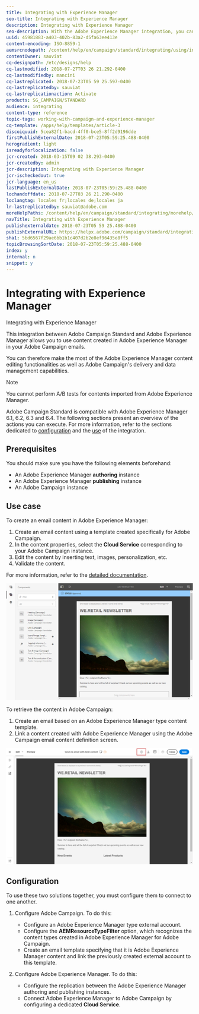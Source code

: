 ```yaml
---
title: Integrating with Experience Manager
seo-title: Integrating with Experience Manager
description: Integrating with Experience Manager
seo-description: With the Adobe Experience Manager integration, you can create content directly in AEM and use it later on in Adobe Campaign.
uuid: 45981883-a403-402b-83a2-d5fa63ee413e
content-encoding: ISO-8859-1
aemsrcnodepath: /content/help/en/campaign/standard/integrating/using/integrating-with-experience-manager
contentOwner: sauviat
cq-designpath: /etc/designs/help
cq-lastmodified: 2018-07-27T03 26 21.292-0400
cq-lastmodifiedby: mancini
cq-lastreplicated: 2018-07-23T05 59 25.597-0400
cq-lastreplicatedby: sauviat
cq-lastreplicationaction: Activate
products: SG_CAMPAIGN/STANDARD
audience: integrating
content-type: reference
topic-tags: working-with-campaign-and-experience-manager
cq-template: /apps/help/templates/article-3
discoiquuid: 5cea82f1-bacd-4ff0-bce5-8ff2d9196dde
firstPublishExternalDate: 2018-07-23T05:59:25.488-0400
herogradient: light
isreadyforlocalization: false
jcr-created: 2018-03-15T09 02 38.293-0400
jcr-createdby: admin
jcr-description: Integrating with Experience Manager
jcr-ischeckedout: true
jcr-language: en_us
lastPublishExternalDate: 2018-07-23T05:59:25.488-0400
lochandoffdate: 2018-07-27T03 26 21.290-0400
loclangtag: locales fr;locales de;locales ja
lr-lastreplicatedby: sauviat@adobe.com
moreHelpPaths: /content/help/en/campaign/standard/integrating/morehelp/working-with-campaign-and-experience-manager;/content/help/en/campaign/standard/integrating/morehelp/working-with-campaign-and-experience-manager
navTitle: Integrating with Experience Manager
publishexternaldate: 2018-07-23T05 59 25.488-0400
publishExternalURL: https://helpx.adobe.com/campaign/standard/integrating/using/integrating-with-experience-manager.html
sha1: 5bd6567f29ae6bb1b1c407d2b2e8ef96435e8ff5
topicBrowsingSortDate: 2018-07-23T05:59:25.488-0400
index: y
internal: n
snippet: y
---
```


# Integrating with Experience Manager

Integrating with Experience Manager

This integration between Adobe Campaign Standard and Adobe Experience Manager allows you to use content created in Adobe Experience Manager in your Adobe Campaign emails.

You can therefore make the most of the Adobe Experience Manager content editing functionalities as well as Adobe Campaign's delivery and data management capabilities.

>[!NOTE]
>
>You cannot perform A/B tests for contents imported from Adobe Experience Manager.

Adobe Campaign Standard is compatible with Adobe Experience Manager 6.1, 6.2, 6.3 and 6.4. The following sections present an overview of the actions you can execute. For more information, refer to the sections dedicated to [configuration](https://helpx.adobe.com/experience-manager/6-4/sites/administering/using/campaignstandard.html) and the [use](https://helpx.adobe.com/experience-manager/6-4/sites/authoring/using/campaign.html) of the integration.

## Prerequisites

You should make sure you have the following elements beforehand:

* An Adobe Experience Manager **authoring** instance
* An Adobe Experience Manager **publishing** instance
* An Adobe Campaign instance

## Use case

To create an email content in Adobe Experience Manager:

1. Create an email content using a template created specifically for Adobe Campaign.
1. In the content properties, select the **Cloud Service** corresponding to your Adobe Campaign instance.
1. Edit the content by inserting text, images, personalization, etc.
1. Validate the content.

For more information, refer to the [detailed documentation](https://docs.adobe.com/docs/en/aem/6-2/author/personalization/adobe-campaign/campaign.html).

![](assets/aem_content.png)

To retrieve the content in Adobe Campaign:

1. Create an email based on an Adobe Experience Manager type content template.
1. Link a content created with Adobe Experience Manager using the Adobe Campaign email content definition screen.

![](assets/aem_linked_content.png)

## Configuration

To use these two solutions together, you must configure them to connect to one another.

1. Configure Adobe Campaign. To do this:

    * Configure an Adobe Experience Manager type external account.
    * Configure the **AEMResourceTypeFilter** option, which recognizes the content types created in Adobe Experience Manager for Adobe Campaign.
    * Create an email template specifying that it is Adobe Experience Manager content and link the previously created external account to this template.

1. Configure Adobe Experience Manager. To do this:

    * Configure the replication between the Adobe Experience Manager authoring and publishing instances.
    * Connect Adobe Experience Manager to Adobe Campaign by configuring a dedicated **Cloud Service**.

